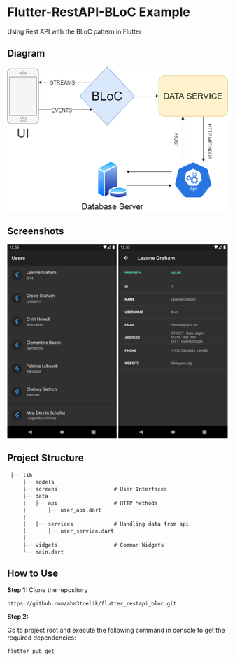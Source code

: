 # Flutter-RestAPI-BLoC Example

Using Rest API with the BLoC pattern in Flutter

## Diagram
![](https://github.com/ahm3tcelik/flutter_restapi_bloc/blob/master/diagram.png)

## Screenshots
<img src="https://github.com/ahm3tcelik/flutter_restapi_bloc/blob/master/ss_1.png" width="250"> <img src="https://github.com/ahm3tcelik/flutter_restapi_bloc/blob/master/ss_2.png" width="250">

## Project Structure
```text   
 ├── lib
     ├── models                  
     ├── screens                  # User Interfaces
     ├── data                
     |   ├── api                  # HTTP Methods
     |       ├── user_api.dart    
     |   
     |   |── services             # Handling data from api
     |       |── user_service.dart
     |
     ├── widgets                  # Common Widgets
     └── main.dart        
```

## How to Use 

**Step 1:** Clone the repository

```
https://github.com/ahm3tcelik/flutter_restapi_bloc.git
```

**Step 2:**

Go to project root and execute the following command in console to get the required dependencies: 

```
flutter pub get 
```

